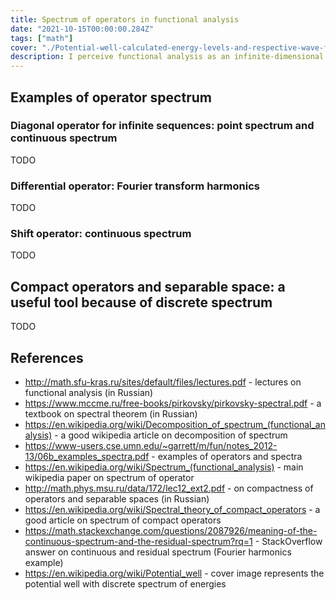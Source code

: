 ```yaml
---
title: Spectrum of operators in functional analysis
date: "2021-10-15T00:00:00.284Z"
tags: ["math"]
cover: "./Potential-well-calculated-energy-levels-and-respective-wave-function-amplitudes.png"
description: I perceive functional analysis as an infinite-dimensional generalization of linear algebra. While spectral decomposition of a matrix is relatively straightforward in finite-dimensional case, things are more complicated in case of operators. Operators have a spectrum, which is a generalization of the notion of eigenvalues. Here I provide a brief summary of the parts of operator spectrum, especially spectrum of self-adjoint operators, crucial for quantum mechanics. I will also briefly address compact operators and separable spaces, as they are convenient to work with due to discrete nature of their basis.
---
```


Examples of operator spectrum
-----------------------------


### Diagonal operator for infinite sequences: point spectrum and continuous spectrum

TODO

### Differential operator: Fourier transform harmonics

TODO

### Shift operator: continuous spectrum

TODO

Compact operators and separable space: a useful tool because of discrete spectrum
---------------------------------------------------------------------------------

TODO

References
----------
 - http://math.sfu-kras.ru/sites/default/files/lectures.pdf - lectures on functional analysis (in Russian)
 - https://www.mccme.ru/free-books/pirkovsky/pirkovsky-spectral.pdf - a textbook on spectral theorem (in Russian)
 - https://en.wikipedia.org/wiki/Decomposition_of_spectrum_(functional_analysis) - a good wikipedia article on decomposition of spectrum
 - https://www-users.cse.umn.edu/~garrett/m/fun/notes_2012-13/06b_examples_spectra.pdf - examples of operators and spectra
 - https://en.wikipedia.org/wiki/Spectrum_(functional_analysis) - main wikipedia paper on spectrum of operator
 - http://math.phys.msu.ru/data/172/lec12_ext2.pdf - on compactness of operators and separable spaces (in Russian)
 - https://en.wikipedia.org/wiki/Spectral_theory_of_compact_operators - a good article on spectrum of compact operators
 - https://math.stackexchange.com/questions/2087926/meaning-of-the-continuous-spectrum-and-the-residual-spectrum?rq=1 - StackOverflow answer on continuous and residual spectrum (Fourier harmonics example)
 - https://en.wikipedia.org/wiki/Potential_well - cover image represents the potential well with discrete spectrum of energies